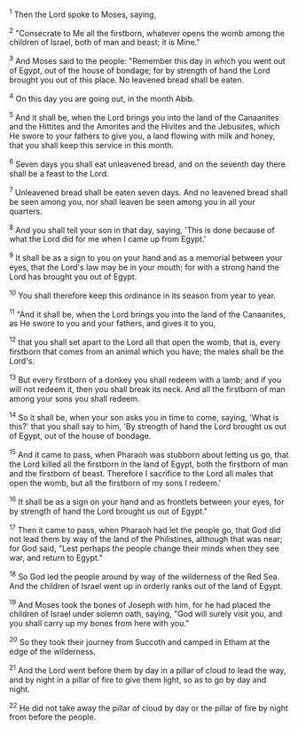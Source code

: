 <sup>1</sup> 
Then the Lord spoke to Moses, saying, 

<sup>2</sup> 
"Consecrate to Me all the firstborn, whatever opens the womb among the children of Israel, both of man and beast; it is Mine." 

<sup>3</sup> 
And Moses said to the people: "Remember this day in which you went out of Egypt, out of the house of bondage; for by strength of hand the Lord brought you out of this place. No leavened bread shall be eaten. 

<sup>4</sup> 
On this day you are going out, in the month Abib. 

<sup>5</sup> 
And it shall be, when the Lord brings you into the land of the Canaanites and the Hittites and the Amorites and the Hivites and the Jebusites, which He swore to your fathers to give you, a land flowing with milk and honey, that you shall keep this service in this month. 

<sup>6</sup> 
Seven days you shall eat unleavened bread, and on the seventh day there shall be a feast to the Lord. 

<sup>7</sup> 
Unleavened bread shall be eaten seven days. And no leavened bread shall be seen among you, nor shall leaven be seen among you in all your quarters. 

<sup>8</sup> 
And you shall tell your son in that day, saying, 'This is done because of what the Lord did for me when I came up from Egypt.' 

<sup>9</sup> 
It shall be as a sign to you on your hand and as a memorial between your eyes, that the Lord's law may be in your mouth; for with a strong hand the Lord has brought you out of Egypt. 

<sup>10</sup> 
You shall therefore keep this ordinance in its season from year to year.

<sup>11</sup> 
"And it shall be, when the Lord brings you into the land of the Canaanites, as He swore to you and your fathers, and gives it to you, 

<sup>12</sup> 
that you shall set apart to the Lord all that open the womb, that is, every firstborn that comes from an animal which you have; the males shall be the Lord's. 

<sup>13</sup> 
But every firstborn of a donkey you shall redeem with a lamb; and if you will not redeem it, then you shall break its neck. And all the firstborn of man among your sons you shall redeem. 

<sup>14</sup> 
So it shall be, when your son asks you in time to come, saying, 'What is this?' that you shall say to him, 'By strength of hand the Lord brought us out of Egypt, out of the house of bondage. 

<sup>15</sup> 
And it came to pass, when Pharaoh was stubborn about letting us go, that the Lord killed all the firstborn in the land of Egypt, both the firstborn of man and the firstborn of beast. Therefore I sacrifice to the Lord all males that open the womb, but all the firstborn of my sons I redeem.' 

<sup>16</sup> 
It shall be as a sign on your hand and as frontlets between your eyes, for by strength of hand the Lord brought us out of Egypt." 

<sup>17</sup> 
Then it came to pass, when Pharaoh had let the people go, that God did not lead them by way of the land of the Philistines, although that was near; for God said, "Lest perhaps the people change their minds when they see war, and return to Egypt." 

<sup>18</sup> 
So God led the people around by way of the wilderness of the Red Sea. And the children of Israel went up in orderly ranks out of the land of Egypt. 

<sup>19</sup> 
And Moses took the bones of Joseph with him, for he had placed the children of Israel under solemn oath, saying, "God will surely visit you, and you shall carry up my bones from here with you." 

<sup>20</sup> 
So they took their journey from Succoth and camped in Etham at the edge of the wilderness. 

<sup>21</sup> 
And the Lord went before them by day in a pillar of cloud to lead the way, and by night in a pillar of fire to give them light, so as to go by day and night. 

<sup>22</sup> 
He did not take away the pillar of cloud by day or the pillar of fire by night from before the people.